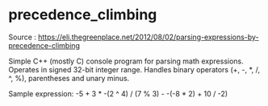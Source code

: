 # precedence_climbing
Source : https://eli.thegreenplace.net/2012/08/02/parsing-expressions-by-precedence-climbing

Simple C++ (mostly C) console program for parsing math expressions.
Operates in signed 32-bit integer range.
Handles binary operators (+, -, *, /, ^, %), parentheses and unary minus.

Sample expression: -5 + 3 * -(2 ^ 4) / (7 % 3) - -(-8 * 2) + 10 / -2)
